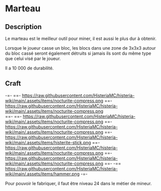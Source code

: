 # Marteau

## Description
Le marteau est le meilleur outil pour miner, il est aussi le plus dur à obtenir.

Lorsque le joueur casse un bloc, les blocs dans une zone de 3x3x3 autour du bloc cassé seront également détruits si jamais ils sont du même type que celui visé par le joueur.

Il a 10 000 de durabilité.

## Craft
-=-
 ==- https://raw.githubusercontent.com/HisteriaMC/histeria-wiki/main/.assets/items/nocturite-compress.png
 ==- https://raw.githubusercontent.com/HisteriaMC/histeria-wiki/main/.assets/items/nocturite-compress.png  
 ==- 
 ==- https://raw.githubusercontent.com/HisteriaMC/histeria-wiki/main/.assets/items/nocturite-compress.png
 ==- https://raw.githubusercontent.com/HisteriaMC/histeria-wiki/main/.assets/items/nocturite-compress.png
 ==- https://raw.githubusercontent.com/HisteriaMC/histeria-wiki/main/.assets/items/histerite-stick.png
 ==- https://raw.githubusercontent.com/HisteriaMC/histeria-wiki/main/.assets/items/nocturite-compress.png
 ==- https://raw.githubusercontent.com/HisteriaMC/histeria-wiki/main/.assets/items/nocturite-compress.png
 ==- 
 -== https://raw.githubusercontent.com/HisteriaMC/histeria-wiki/main/.assets/items/hammer.png
-=-

Pour pouvoir le fabriquer, il faut être niveau 24 dans le métier de mineur.
